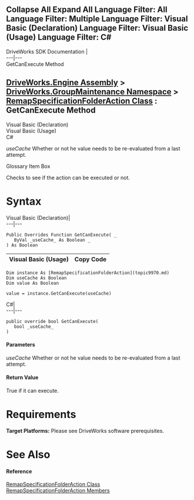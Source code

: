 Collapse All Expand All Language Filter: All  Language Filter: Multiple  Language Filter: Visual Basic (Declaration) Language Filter: Visual Basic (Usage) Language Filter: C#  
---  
DriveWorks SDK Documentation  |   
---|---  
GetCanExecute Method   
  
[DriveWorks.Engine Assembly](topic2156.md) > [DriveWorks.GroupMaintenance Namespace](topic9628.md) > [RemapSpecificationFolderAction Class](topic9970.md) : GetCanExecute Method  
---  
  
Visual Basic (Declaration)    
Visual Basic (Usage)    
C# 

_useCache_
    Whether or not he value needs to be re-evaluated from a last attempt.

Glossary Item Box

Checks to see if the action can be executed or not. 

# Syntax

Visual Basic (Declaration)|   
---|---  
      
    
    Public Overrides Function GetCanExecute( _
       ByVal _useCache_ As Boolean _
    ) As Boolean  
  
Visual Basic (Usage)| Copy Code  
---|---  
      
    
    Dim instance As [RemapSpecificationFolderAction](topic9970.md)
    Dim useCache As Boolean
    Dim value As Boolean
     
    value = instance.GetCanExecute(useCache)  
  
C#|   
---|---  
      
    
    public override bool GetCanExecute( 
       bool _useCache_
    )  
  
#### Parameters

 _useCache_
    Whether or not he value needs to be re-evaluated from a last attempt.

#### Return Value

True if it can execute.

# Requirements

**Target Platforms:** Please see DriveWorks software prerequisites.

# See Also

#### Reference

[RemapSpecificationFolderAction Class](topic9970.md)   
[RemapSpecificationFolderAction Members](topic9971.md)


